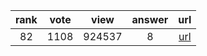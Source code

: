 
| rank | vote | view | answer | url |
|:-:|:-:|:-:|:-:|:-:|
|82|1108|924537|8| [url](http://stackoverflow.com/questions/11277432/how-to-remove-a-key-from-a-python-dictionary) |
